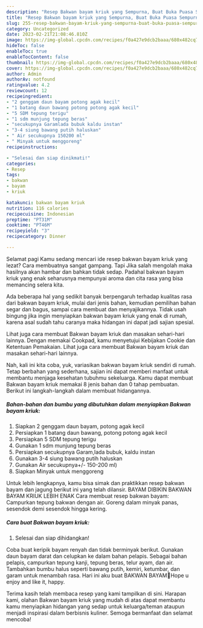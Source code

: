 ```yaml
---
description: "Resep Bakwan bayam kriuk yang Sempurna, Buat Buka Puasa Sempurna"
title: "Resep Bakwan bayam kriuk yang Sempurna, Buat Buka Puasa Sempurna"
slug: 255-resep-bakwan-bayam-kriuk-yang-sempurna-buat-buka-puasa-sempurna
category: Uncategorized
date: 2023-02-21T21:08:46.810Z
image: https://img-global.cpcdn.com/recipes/f0a427e9dcb2baaa/680x482cq70/bakwan-bayam-kriuk-foto-resep-utama.jpg
hideToc: false
enableToc: true
enableTocContent: false
thumbnail: https://img-global.cpcdn.com/recipes/f0a427e9dcb2baaa/680x482cq70/bakwan-bayam-kriuk-foto-resep-utama.jpg
cover: https://img-global.cpcdn.com/recipes/f0a427e9dcb2baaa/680x482cq70/bakwan-bayam-kriuk-foto-resep-utama.jpg
author: Admin
authorAv: notfound
ratingvalue: 4.2
reviewcount: 12
recipeingredient:
- "2 genggam daun bayam potong agak kecil"
- "1 batang daun bawang potong potong agak kecil"
- "5 SDM tepung terigu"
- "1 sdm munjung tepung beras"
- "secukupnya Garamlada bubuk kaldu instan"
- "3-4 siung bawang putih haluskan"
- " Air secukupnya 150200 ml"
- " Minyak untuk menggoreng"
recipeinstructions:

- "Selesai dan siap dinikmati!"
categories:
- Resep
tags:
- bakwan
- bayam
- kriuk

katakunci: bakwan bayam kriuk 
nutrition: 116 calories
recipecuisine: Indonesian
preptime: "PT31M"
cooktime: "PT46M"
recipeyield: "3"
recipecategory: Dinner

---
```



Selamat pagi Kamu sedang mencari ide resep bakwan bayam kriuk yang lezat? Cara membuatnya sangat gampang. Tapi Jika salah mengolah maka hasilnya akan hambar dan bahkan tidak sedap. Padahal bakwan bayam kriuk yang enak seharusnya mempunyai aroma dan cita rasa yang bisa memancing selera kita.


Ada beberapa hal yang sedikit banyak berpengaruh terhadap kualitas rasa dari bakwan bayam kriuk, mulai dari jenis bahan, kemudian pemilihan bahan segar dan bagus, sampai cara membuat dan menyajikannya. Tidak usah bingung jika ingin menyiapkan bakwan bayam kriuk yang enak di rumah, karena asal sudah tahu caranya maka hidangan ini dapat jadi sajian spesial.

Lihat juga cara membuat Bakwan bayam kriuk dan masakan sehari-hari lainnya. Dengan memakai Cookpad, kamu menyetujui Kebijakan Cookie dan Ketentuan Pemakaian. Lihat juga cara membuat Bakwan bayam kriuk dan masakan sehari-hari lainnya.


Nah, kali ini kita coba, yuk, variasikan bakwan bayam kriuk sendiri di rumah. Tetap berbahan yang sederhana, sajian ini dapat memberi manfaat untuk membantu menjaga kesehatan tubuhmu sekeluarga. Kamu dapat membuat Bakwan bayam kriuk memakai 8 jenis bahan dan 0 tahap pembuatan. Berikut ini langkah-langkah dalam membuat hidangannya.

<!--inarticleads1-->

##### Bahan-bahan dan bumbu yang dibutuhkan dalam menyiapkan Bakwan bayam kriuk:

1. Siapkan 2 genggam daun bayam, potong agak kecil
1. Persiapkan 1 batang daun bawang, potong potong agak kecil
1. Persiapkan 5 SDM tepung terigu
1. Gunakan 1 sdm munjung tepung beras
1. Persiapkan secukupnya Garam,lada bubuk, kaldu instan
1. Gunakan 3-4 siung bawang putih haluskan
1. Gunakan  Air secukupnya+/- 150-200 ml)
1. Siapkan  Minyak untuk menggoreng


Untuk lebih lengkapnya, kamu bisa simak dan praktikkan resep bakwan bayam dan jagung berikut ini yang telah dilansir. BAYAM DIBIKIN BAKWAN BAYAM KRIUK LEBIH ENAK Cara membuat resep bakwan bayam: Campurkan tepung bakwan dengan air. Goreng dalam minyak panas, sesendok demi sesendok hingga kering. 

<!--inarticleads2-->

##### Cara buat Bakwan bayam kriuk:


1. Selesai dan siap dihidangkan!

Coba buat keripik bayam renyah dan tidak berminyak berikut. Gunakan daun bayam darat dan celupkan ke dalam bahan pelapis. Sebagai bahan pelapis, campurkan tepung kanji, tepung beras, telur ayam, dan air. Tambahkan bumbu halus seperti bawang putih, kemiri, ketumbar, dan garam untuk menambah rasa. Hari ini aku buat BAKWAN BAYAM🍴Hope u enjoy and like it, happy. 

Terima kasih telah membaca resep yang kami tampilkan di sini. Harapan kami, olahan Bakwan bayam kriuk yang mudah di atas dapat membantu kamu menyiapkan hidangan yang sedap untuk keluarga/teman ataupun menjadi inspirasi dalam berbisnis kuliner. Semoga bermanfaat dan selamat mencoba!
